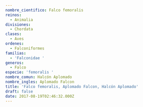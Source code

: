 ```yaml
---
nombre_cientifico: Falco femoralis
reinos:
  - Animalia
divisiones:
  - Chordata
clases:
  - Aves
ordenes:
  - Falconiformes
familias:
  - 'Falconidae '
generos:
  - Falco
especie: 'femoralis '
nombre_comun: Halcón Aplomado
nombre_ingles: Aplomado Falcon
title: 'Falco femoralis, Aplomado Falcon, Halcón Aplomado'
draft: false
date: 2017-08-19T02:46:32.000Z
---
```


